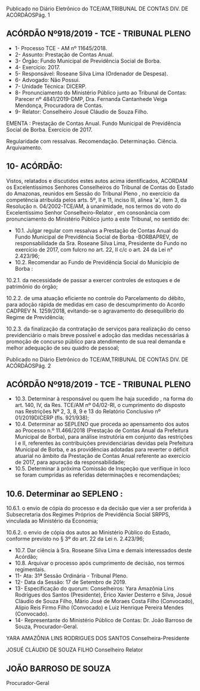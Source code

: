 Publicado  no  Diário  Eletrônico do TCE/AM,TRIBUNAL DE CONTAS DIV. DE ACÓRDÃOSPág. 1

## ACÓRDÃO Nº918/2019 - TCE - TRIBUNAL PLENO

- 1- Processo TCE - AM nº 11645/2018.
- 2- Assunto: Prestação de Contas Anual.
- 3- Órgão: Fundo Municipal de Previdência Social de Borba.
- 4- Exercício: 2017.
- 5- Responsável: Roseane Silva Lima (Ordenador de Despesa).
- 6- Advogado: Não Possui.
- 7- Unidade Técnica: DICERP.
- 8- Pronunciamento  do  Ministério  Público  junto  ao  Tribunal  de  Contas: Parecer  nº 4841/2019-DMP,  Dra. Fernanda Cantanhede  Veiga Mendonça,  Procuradora de Contas.
- 9- Relator: Conselheiro Josué Cláudio de Souza Filho.

EMENTA : Prestação de Contas Anual. Fundo Municipal de Previdência Social de Borba. Exercício de 2017.

Regularidade com ressalvas. Recomendação. Determinação. Ciência. Arquivamento.

## 10-  ACÓRDÃO:

Vistos, relatados e discutidos estes autos acima identificados, ACORDAM os Excelentíssimos Senhores Conselheiros do Tribunal de Contas do Estado do Amazonas, reunidos em Sessão do Tribunal Pleno , no exercício da competência atribuída pelos arts. 5º, II e 11, inciso III, alínea 'a', item 3, da Resolução n. 04/2002-TCE/AM, à unanimidade, nos termos do voto do Excelentíssimo Senhor Conselheiro-Relator , em consonância com pronunciamento do Ministério Público junto a este Tribunal, no sentido de:

- 10.1. Julgar regular com ressalvas a Prestação de Contas Anual do Fundo Municipal de Previdência Social de Borba -BORBAPREV,  de responsabilidade  da  Sra.  Roseane  Silva  Lima,  Presidente  do  Fundo no exercício de 2017, com fulcro no art. 22, II c/c o art. 24 da Lei n° 2.423/96;
- 10.2. Recomendar ao Fundo  de  Previdência  Social  do  Município  de Borba :

10.2.1. da necessidade de passar a exercer controles de estoques e de patrimônio do órgão;

10.2.2. de  uma  atuação  eficiente  no  controle  do  Parcelamento  do débito, para adoção rápida de medidas em caso de descumprimento do Acordo  CADPREV  N.  1259/2018,  evitando-se  o  agravamento  do desequilíbrio do Regime de Previdência;

10.2.3. da  finalização  da  contratação  de  serviços  para  realização  do censo  previdenciário  o  mais  breve  possível  e  adoção  das  medidas necessárias à promoção de concurso público para atendimento de sua real demanda e melhor adequação de seu quadro de pessoal;

Publicado  no  Diário  Eletrônico do TCE/AM,TRIBUNAL DE CONTAS DIV. DE ACÓRDÃOSPág. 2

## ACÓRDÃO Nº918/2019 - TCE - TRIBUNAL PLENO

- 10.3. Determinar à responsável ou quem lhe haja sucedido , na forma do art. 140, IV, da Res. TCE/AM nº 04/02-RI, o cumprimento do disposto nas Restrições Nº 2, 3, 8, 9 e 13 do Relatório Conclusivo nº 01/2019DICERP (fls. 921/938);
- 10.4. Determinar ao SEPLENO que proceda ao apensamento dos autos ao Processo  n.º  11.466/2018  (Prestação  de  Contas  Anual  da  Prefeitura Municipal de Borba), para análise instrutória em conjunto das restrições  I  e  II,  referentes  às  contribuições  previdenciárias  devidas pela  Prefeitura  Municipal  de  Borba,  e  as  providências  adotadas  para reverter  o  déficit  atuarial  no  âmbito  da  Prestação  de  Contas  Anual referente ao exercício de 2017, para apuração da responsabilidade;
- 10.5. Determinar à próxima Comissão de Inspeção que  verifique in  loco se foram cumpridas as referidas determinações e recomendações;

## 10.6. Determinar ao SEPLENO :

10.6.1. o  envio  de cópia  do  processo  e  da  decisão  que  vier  a  ser proferida à Subsecretaria dos Regimes Próprios de Previdência Social SRPPS, vinculada ao Ministério da Economia;

10.6.2. o  envio  de  cópia  dos  autos  ao  Ministério  Público  do  Estado, conforme previsto no § 3º do art. 22 da Lei n. 2.423/96;

- 10.7. Dar  ciência à Sra.  Roseane  Silva  Lima  e  demais  interessados deste Acórdão;
- 10.8. Arquivar o processo  após  cumprimento  de  decisão,  nos  termos regimentais.
- 11-  Ata: 31ª Sessão Ordinária - Tribunal Pleno.
- 12-  Data da Sessão: 17 de Setembro de 2019.
- 13-  Especificação  do  quorum: Conselheiros: Yara  Amazônia  Lins  Rodrigues  dos Santos  (Presidente),  Érico  Xavier  Desterro  e  Silva,  Josué  Cláudio  de  Souza  Filho, Mário José de Moraes Costa Filho (Convocado), Alípio Reis Firmo Filho (Convocado) e Luiz Henrique Pereira Mendes (Convocado).
- 14-  Representante  do  Ministério  Público  de  Contas: Dr. João  Barroso  de  Souza, Procurador-Geral.

YARA AMAZÔNIA LINS RODRIGUES DOS SANTOS Conselheira-Presidente

JOSUÉ CLÁUDIO DE SOUZA FILHO Conselheiro Relator

## JOÃO BARROSO DE SOUZA

Procurador-Geral